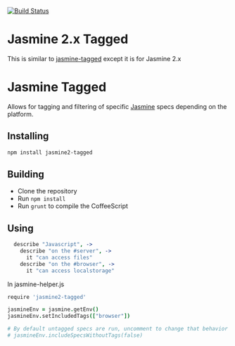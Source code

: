 [![Build Status](https://travis-ci.org/UziTech/jasmine2-tagged.png)](https://travis-ci.org/UziTech/jasmine2-tagged)
<!-- [![Windows Build Status](https://ci.appveyor.com/api/projects/status/mw8f1emvmd543jid?svg=true)](https://ci.appveyor.com/project/UziTech/jasmine2-tagged) -->

# Jasmine 2.x Tagged

This is similar to [jasmine-tagged](https://github.com/atom/jasmine-tagged) except it is for Jasmine 2.x

# Jasmine Tagged

Allows for tagging and filtering of specific
[Jasmine](https://github.com/pivotal/jasmine) specs depending on the
platform.

## Installing

```sh
npm install jasmine2-tagged
```

## Building
*   Clone the repository
*   Run `npm install`
*   Run `grunt` to compile the CoffeeScript

## Using

```coffeescript
  describe "Javascript", ->
    describe "on the #server", ->
      it "can access files"
    describe "on the #browser", ->
      it "can access localstorage"
```

In jasmine-helper.js

```coffeescript
require 'jasmine2-tagged'

jasmineEnv = jasmine.getEnv()
jasmineEnv.setIncludedTags(["browser"])

# By default untagged specs are run, uncomment to change that behavior
# jasmineEnv.includeSpecsWithoutTags(false)
```
